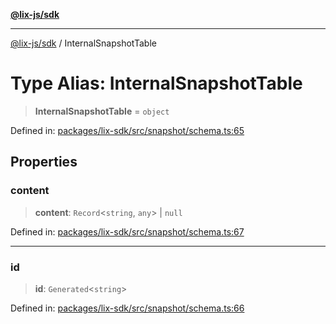 [**@lix-js/sdk**](../README.md)

***

[@lix-js/sdk](../README.md) / InternalSnapshotTable

# Type Alias: InternalSnapshotTable

> **InternalSnapshotTable** = `object`

Defined in: [packages/lix-sdk/src/snapshot/schema.ts:65](https://github.com/opral/monorepo/blob/0501d8fe7eed9db1f8058e8d1d58b1d613ceaf43/packages/lix-sdk/src/snapshot/schema.ts#L65)

## Properties

### content

> **content**: `Record`\<`string`, `any`\> \| `null`

Defined in: [packages/lix-sdk/src/snapshot/schema.ts:67](https://github.com/opral/monorepo/blob/0501d8fe7eed9db1f8058e8d1d58b1d613ceaf43/packages/lix-sdk/src/snapshot/schema.ts#L67)

***

### id

> **id**: `Generated`\<`string`\>

Defined in: [packages/lix-sdk/src/snapshot/schema.ts:66](https://github.com/opral/monorepo/blob/0501d8fe7eed9db1f8058e8d1d58b1d613ceaf43/packages/lix-sdk/src/snapshot/schema.ts#L66)
